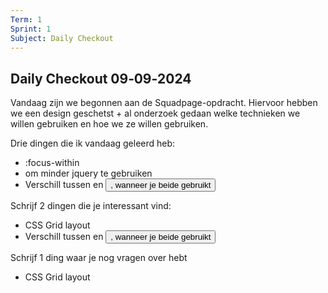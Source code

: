 ```yaml
---
Term: 1  
Sprint: 1  
Subject: Daily Checkout  
---
```


## Daily Checkout 09‐09‐2024

Vandaag zijn we begonnen aan de Squadpage-opdracht.
Hiervoor hebben we een design geschetst + al onderzoek gedaan welke technieken we willen gebruiken en hoe we ze willen gebruiken.

Drie dingen die ik vandaag geleerd heb:
* :focus-within
* om minder jquery te gebruiken
* Verschill tussen <a> en <button>, wanneer je beide gebruikt

Schrijf 2 dingen die je interessant vind:
* CSS Grid layout
* Verschill tussen <a> en <button>, wanneer je beide gebruikt


Schrijf 1 ding waar je nog vragen over hebt
* CSS Grid layout